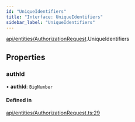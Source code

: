 ```yaml
---
id: "UniqueIdentifiers"
title: "Interface: UniqueIdentifiers"
sidebar_label: "UniqueIdentifiers"
---
```


[api/entities/AuthorizationRequest](../../../../../modules/API/Entities/AuthorizationRequest/AuthorizationRequest.md).UniqueIdentifiers

## Properties

### authId

• **authId**: `BigNumber`

#### Defined in

[api/entities/AuthorizationRequest.ts:29](https://github.com/PolymeshAssociation/polymesh-sdk/blob/adcc38781/src/api/entities/AuthorizationRequest.ts#L29)
